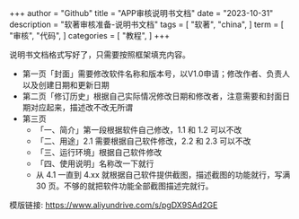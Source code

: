 +++
author = "Github"
title = "APP审核说明书文档"
date = "2023-10-31"
description = "软著审核准备-说明书文档"
tags = [
    "软著",
    "china",
]
term =  [
    "审核",
    "代码",
]
categories = [
    "教程",
]
+++

说明书文档格式写好了，只需要按照框架填充内容。

* 第一页「封面」需要修改软件名称和版本号，以V1.0申请；修改作者、负责人以及创建日期和更新日期
* 第二页「修订历史」根据自己实际情况修改日期和修改者，注意需要和封面日期对应起来，描述改不改无所谓
* 第三页
  - 「一、简介」第一段根据软件自己修改，1.1 和 1.2 可以不改
  - 「二、用途」2.1 需要根据自己软件修改，2.2 和 2.3 可以不改
  - 「三、运行环境」根据自己软件修改
  - 「四、使用说明」名称改一下就行
  -   从 4.1 一直到 4.xx 就根据自己软件提供截图，描述截图的功能就行，写满 30 页。不够的就把软件功能全部截图描述完就行。

模版链接: https://www.aliyundrive.com/s/pgDX9SAd2GE